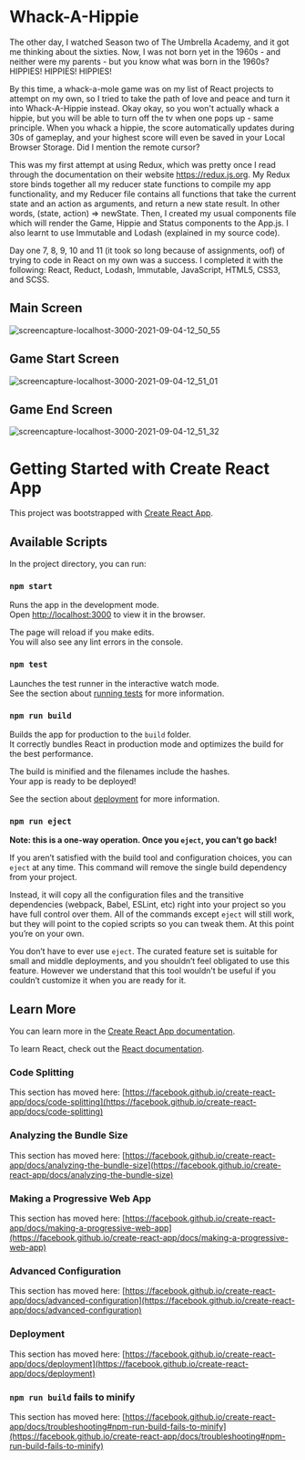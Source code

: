 # Whack-A-Hippie

The other day, I watched Season two of The Umbrella Academy, and it got me thinking about the sixties. Now, I was not born yet in the 1960s - and neither were my parents - but you know what was born in the 1960s? HIPPIES! HIPPIES! HIPPIES!

By this time, a whack-a-mole game was on my list of React projects to attempt on my own, so I tried to take the path of love and peace and turn it into Whack-A-Hippie instead. Okay okay, so you won't actually whack a hippie, but you will be able to turn off the tv when one pops up - same principle. When you whack a hippie, the score automatically updates during 30s of gameplay, and your highest score will even be saved in your Local Browser Storage. Did I mention the remote cursor?

This was my first attempt at using Redux, which was pretty once I read through the documentation on their website https://redux.js.org. My Redux store  binds together all my reducer state functions to compile my app functionality, and my Reducer file contains all functions that take the current state and an action as arguments, and return a new state result. In other words, (state, action) => newState. Then, I created my usual components file which will render the Game, Hippie and Status components to the App.js. I also learnt to use Immutable and Lodash (explained in my source code).

Day one 7, 8, 9, 10 and 11 (it took so long because of assignments, oof) of trying to code in React on my own was a success. I completed it with the following: React, Reduct, Lodash, Immutable, JavaScript, HTML5, CSS3, and SCSS.

## Main Screen
![screencapture-localhost-3000-2021-09-04-12_50_55](https://user-images.githubusercontent.com/87696858/132095482-c44a67d2-f626-43f7-8325-018095214a6b.png)

## Game Start Screen
![screencapture-localhost-3000-2021-09-04-12_51_01](https://user-images.githubusercontent.com/87696858/132095495-9adae085-e2a5-4409-bc12-ce1b2d8655a3.png)

## Game End Screen
![screencapture-localhost-3000-2021-09-04-12_51_32](https://user-images.githubusercontent.com/87696858/132095498-8aa078b3-cbf4-4940-bde7-bd0aee009255.png)

# Getting Started with Create React App

This project was bootstrapped with [Create React App](https://github.com/facebook/create-react-app).

## Available Scripts

In the project directory, you can run:

### `npm start`

Runs the app in the development mode.\
Open [http://localhost:3000](http://localhost:3000) to view it in the browser.

The page will reload if you make edits.\
You will also see any lint errors in the console.

### `npm test`

Launches the test runner in the interactive watch mode.\
See the section about [running tests](https://facebook.github.io/create-react-app/docs/running-tests) for more information.

### `npm run build`

Builds the app for production to the `build` folder.\
It correctly bundles React in production mode and optimizes the build for the best performance.

The build is minified and the filenames include the hashes.\
Your app is ready to be deployed!

See the section about [deployment](https://facebook.github.io/create-react-app/docs/deployment) for more information.

### `npm run eject`

**Note: this is a one-way operation. Once you `eject`, you can’t go back!**

If you aren’t satisfied with the build tool and configuration choices, you can `eject` at any time. This command will remove the single build dependency from your project.

Instead, it will copy all the configuration files and the transitive dependencies (webpack, Babel, ESLint, etc) right into your project so you have full control over them. All of the commands except `eject` will still work, but they will point to the copied scripts so you can tweak them. At this point you’re on your own.

You don’t have to ever use `eject`. The curated feature set is suitable for small and middle deployments, and you shouldn’t feel obligated to use this feature. However we understand that this tool wouldn’t be useful if you couldn’t customize it when you are ready for it.

## Learn More

You can learn more in the [Create React App documentation](https://facebook.github.io/create-react-app/docs/getting-started).

To learn React, check out the [React documentation](https://reactjs.org/).

### Code Splitting

This section has moved here: [https://facebook.github.io/create-react-app/docs/code-splitting](https://facebook.github.io/create-react-app/docs/code-splitting)

### Analyzing the Bundle Size

This section has moved here: [https://facebook.github.io/create-react-app/docs/analyzing-the-bundle-size](https://facebook.github.io/create-react-app/docs/analyzing-the-bundle-size)

### Making a Progressive Web App

This section has moved here: [https://facebook.github.io/create-react-app/docs/making-a-progressive-web-app](https://facebook.github.io/create-react-app/docs/making-a-progressive-web-app)

### Advanced Configuration

This section has moved here: [https://facebook.github.io/create-react-app/docs/advanced-configuration](https://facebook.github.io/create-react-app/docs/advanced-configuration)

### Deployment

This section has moved here: [https://facebook.github.io/create-react-app/docs/deployment](https://facebook.github.io/create-react-app/docs/deployment)

### `npm run build` fails to minify

This section has moved here: [https://facebook.github.io/create-react-app/docs/troubleshooting#npm-run-build-fails-to-minify](https://facebook.github.io/create-react-app/docs/troubleshooting#npm-run-build-fails-to-minify)

